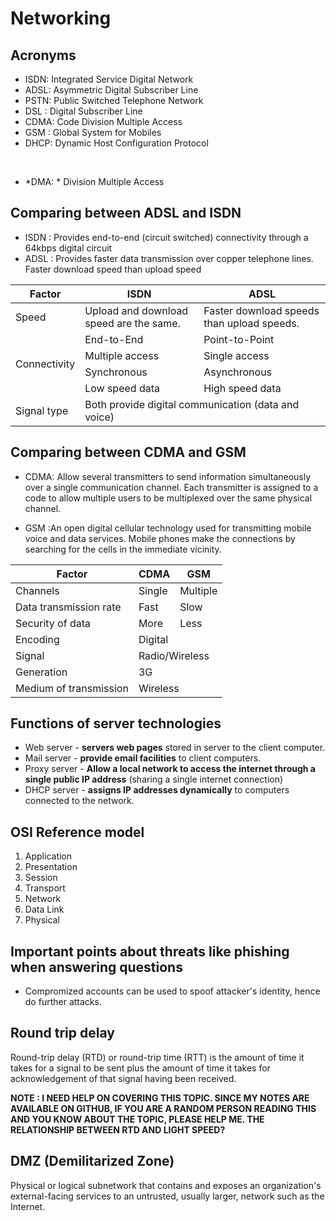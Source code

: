 # Networking

## Acronyms

+ ISDN: Integrated Service Digital Network
+ ADSL: Asymmetric Digital Subscriber Line
+ PSTN: Public Switched Telephone Network
+ DSL : Digital Subscriber Line
+ CDMA: Code Division Multiple Access
+ GSM : Global System for Mobiles
+ DHCP: Dynamic Host Configuration Protocol

<br />

+ \*DMA: \* Division Multiple Access

## Comparing between ADSL and ISDN

+ ISDN : Provides end-to-end (circuit switched) connectivity through a 64kbps digital circuit
+ ADSL : Provides faster data transmission over copper telephone lines. Faster download speed than upload speed

<table>
    <thead>
    <tr>
        <th>Factor</th>
        <th>ISDN</th>
        <th>ADSL</th>
    </tr>
    </thead>
    <tbody>
    <tr>
        <td>Speed</td>
        <td>Upload and download speed are the same.</td>
        <td>Faster download speeds than upload speeds.</td>
    </tr>
    <tr>
        <td rowspan="4">Connectivity</td>
        <td>End-to-End</td>
        <td>Point-to-Point</td>
    </tr>
    <tr>
        <td>Multiple access</td>
        <td>Single access</td>
    </tr>
    <tr>
        <td>Synchronous</td>
        <td>Asynchronous</td>
    </tr>
    <tr>
        <td>Low speed data</td>
        <td>High speed data</td>
    </tr>
    <tr>
        <td>Signal type</td>
        <td colspan="2">Both provide digital communication (data and voice)</td>
    </tr>
</table>

## Comparing between CDMA and GSM

+ CDMA: Allow several transmitters to send information simultaneously over a single communication channel.
Each transmitter is assigned to a code to allow multiple users to be multiplexed over the same physical channel.

+ GSM :An open digital cellular technology used for transmitting mobile voice and data services. Mobile phones 
make the connections by searching for the cells in the immediate vicinity.

<table>
    <thead>
    <tr>
        <th>Factor</th>
        <th>CDMA</th>
        <th>GSM</th>
    </tr>
    </thead>
    <tbody>
    <tr>
        <td>Channels</td>
        <td>Single</td>
        <td>Multiple</td>
    </tr>
    <tr>
        <td>Data transmission rate</td>
        <td>Fast</td>
        <td>Slow</td>
    </tr>
    <tr>
        <td>Security of data</td>
        <td>More</td>
        <td>Less</td>
    </tr>
    <tr>
        <td>Encoding</td>
        <td colspan="2">Digital</td>
    </tr>
    <tr>
        <td>Signal</td>
        <td colspan="2">Radio/Wireless</td>
    </tr>
    <tr>
        <td>Generation</td>
        <td colspan="2">3G</td>
    </tr>
    <tr>
        <td>Medium of transmission</td>
        <td colspan="2">Wireless</td>
    </tr>
</table>

## Functions of server technologies

+ Web server - **servers web pages** stored in server to the client computer.
+ Mail server - **provide email facilities** to client computers.
+ Proxy server - **Allow a local network to access the internet through a single public IP address** 
(sharing a single internet connection)
+ DHCP server - **assigns IP addresses dynamically** to computers connected to the network.

## OSI Reference model

1. Application
1. Presentation
1. Session
1. Transport
1. Network
1. Data Link
1. Physical

## Important points about threats like phishing when answering questions

+ Compromized accounts can be used to spoof attacker's identity, hence do further attacks.

## Round trip delay

Round-trip delay (RTD) or round-trip time (RTT) is the amount of time it takes
for a signal to be sent plus the amount of time it takes for acknowledgement of
that signal having been received.

**NOTE : I NEED HELP ON COVERING THIS TOPIC. SINCE MY NOTES ARE AVAILABLE ON GITHUB, IF YOU ARE 
A RANDOM PERSON READING THIS AND YOU KNOW ABOUT THE TOPIC, PLEASE HELP ME. THE RELATIONSHIP BETWEEN
RTD AND LIGHT SPEED?**

## DMZ (Demilitarized Zone)

Physical or logical subnetwork that contains and exposes an organization's
external-facing services to an untrusted, usually larger, network such as the
Internet. 
